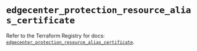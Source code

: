 # `edgecenter_protection_resource_alias_certificate`

Refer to the Terraform Registry for docs: [`edgecenter_protection_resource_alias_certificate`](https://registry.terraform.io/providers/edge-center/edgecenter/0.10.3/docs/resources/protection_resource_alias_certificate).

